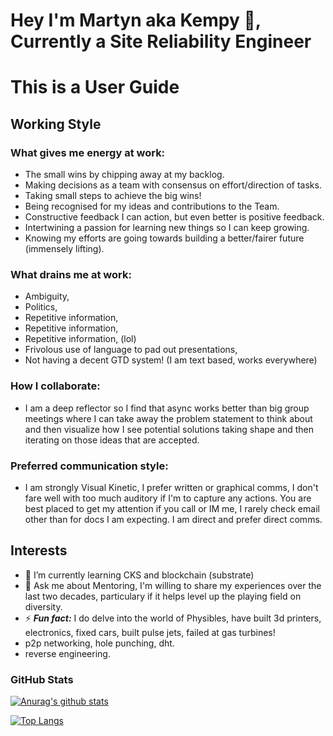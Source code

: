 # Hey I'm Martyn aka Kempy 👋, Currently a Site Reliability Engineer

# This is a User Guide

## Working Style

### What gives me energy at work: 
- The small wins by chipping away at my backlog.
- Making decisions as a team with consensus on effort/direction of tasks.
- Taking small steps to achieve the big wins! 
- Being recognised for my ideas and contributions to the Team. 
- Constructive feedback I can action, but even better is positive feedback. 
- Intertwining a passion for learning new things so I can keep growing. 
- Knowing my efforts are going towards building a better/fairer future (immensely lifting).


### What drains me at work: 
- Ambiguity, 
- Politics, 
- Repetitive information, 
- Repetitive information, 
- Repetitive information, (lol)
- Frivolous use of language to pad out presentations, 
- Not having a decent GTD system! (I am text based, works everywhere)


### How I collaborate:

- I am a deep reflector so I find that async works better than big group meetings where I can take away the problem statement to think about and then visualize how I see potential solutions taking shape and then iterating on those ideas that are accepted.

### Preferred communication style: 

- I am strongly Visual Kinetic, I prefer written or graphical comms, I don't fare well with too much auditory if I'm to capture any actions. You are best placed to get my attention if you call or IM me, I rarely check email other than for docs I am expecting. I am direct and prefer direct comms.

## Interests

- 🌱 I’m currently learning CKS and blockchain (substrate)
- 💬 Ask me about Mentoring, I'm willing to share my experiences over the last two decades, particulary if it helps level up the playing field on diversity.
- ⚡ ***Fun fact:*** I do delve into the world of Physibles, have built 3d printers, electronics, fixed cars, built pulse jets, failed at gas turbines!
- p2p networking, hole punching, dht.
- reverse engineering.


### GitHub Stats

[![Anurag's github stats](https://github-readme-stats.vercel.app/api?username=kempy007&count_private=true&show_icons=true)](https://github.com/anuraghazra/github-readme-stats)

[![Top Langs](https://github-readme-stats.vercel.app/api/top-langs/?username=kempy007&hide=html&layout=compact)](https://github.com/anuraghazra/github-readme-stats)
